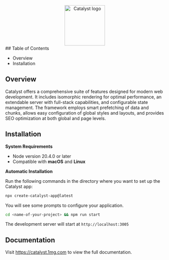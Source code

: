 <div align="center">
 <picture>
 <source media="(prefers-color-scheme: dark)" srcset="https://onemg.gumlet.io/staging/7ee66dfb-b5fb-4fbe-8dea-789685e45f7a.svg">
 <img alt="Catalyst logo" src="https://onemg.gumlet.io/staging/2fdb0975-8f51-4fd1-bd7d-6375d793f581.svg" height="128">
 </picture>
</div>
## Table of Contents

-   Overview
-   Installation
  
## Overview

Catalyst offers a comprehensive suite of features designed for modern web development. It includes isomorphic rendering for optimal performance, an extendable server with full-stack capabilities, and configurable state management. The framework employs smart prefetching of data and chunks, allows easy configuration of global styles and layouts, and provides SEO optimization at both global and page levels.
## Installation

**System Requirements**

-   Node version 20.4.0 or later
-   Compatible with **macOS** and **Linux**

**Automatic Installation**

Run the following commands in the directory where you want to set up the Catalyst app:

```bash
npx create-catalyst-app@latest
```

You will see some prompts to configure your application.

```bash
cd <name-of-your-project> && npm run start
```

The development server will start at ```http://localhost:3005```

## Documentation

Visit https://catalyst.1mg.com to view the full documentation.
